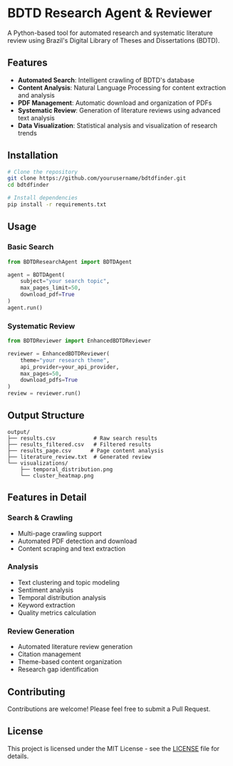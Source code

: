 # BDTD Research Agent & Reviewer

A Python-based tool for automated research and systematic literature review using Brazil's Digital Library of Theses and Dissertations (BDTD).

## Features

- **Automated Search**: Intelligent crawling of BDTD's database
- **Content Analysis**: Natural Language Processing for content extraction and analysis
- **PDF Management**: Automatic download and organization of PDFs
- **Systematic Review**: Generation of literature reviews using advanced text analysis
- **Data Visualization**: Statistical analysis and visualization of research trends

## Installation

```bash
# Clone the repository
git clone https://github.com/yourusername/bdtdfinder.git
cd bdtdfinder

# Install dependencies
pip install -r requirements.txt
```

## Usage

### Basic Search

```python
from BDTDResearchAgent import BDTDAgent

agent = BDTDAgent(
    subject="your search topic",
    max_pages_limit=50,
    download_pdf=True
)
agent.run()
```

### Systematic Review

```python
from BDTDReviewer import EnhancedBDTDReviewer

reviewer = EnhancedBDTDReviewer(
    theme="your research theme",
    api_provider=your_api_provider,
    max_pages=50,
    download_pdfs=True
)
review = reviewer.run()
```

## Output Structure

```
output/
├── results.csv            # Raw search results
├── results_filtered.csv   # Filtered results
├── results_page.csv      # Page content analysis
├── literature_review.txt  # Generated review
└── visualizations/
    ├── temporal_distribution.png
    └── cluster_heatmap.png
```

## Features in Detail

### Search & Crawling
- Multi-page crawling support
- Automated PDF detection and download
- Content scraping and text extraction

### Analysis
- Text clustering and topic modeling
- Sentiment analysis
- Temporal distribution analysis
- Keyword extraction
- Quality metrics calculation

### Review Generation
- Automated literature review generation
- Citation management
- Theme-based content organization
- Research gap identification

## Contributing

Contributions are welcome! Please feel free to submit a Pull Request.

## License

This project is licensed under the MIT License - see the [LICENSE](LICENSE) file for details.
